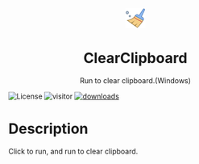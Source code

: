 <p align="center">
  <img width="40" src="Clear-40.png" alt="ClearClipboard">
  <h1 align="center">ClearClipboard</h1>
  <p align="center">Run to clear clipboard.(Windows)</p>
</p>

![License](https://img.shields.io/badge/License-Apache%202-green.svg)
![visitor](https://visitor-badge.glitch.me/badge?page_id=yishan001.clearclipboard)
[![downloads](https://img.shields.io/github/downloads/Yishan001/ClearClipboard/total.svg?style=flat-square)](https://github.com/Yishan001/ClearClipboard/releases)

# Description
Click to run, and run to clear clipboard.
